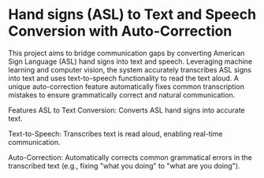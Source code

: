 # Hand signs (ASL) to Text and Speech Conversion with Auto-Correction


This project aims to bridge communication gaps by converting American Sign Language (ASL) hand signs into text and speech. Leveraging machine learning and computer vision, the system accurately transcribes ASL signs into text and uses text-to-speech functionality to read the text aloud. A unique auto-correction feature automatically fixes common transcription mistakes to ensure grammatically correct and natural communication.

Features
ASL to Text Conversion: Converts ASL hand signs into accurate text.

Text-to-Speech: Transcribes text is read aloud, enabling real-time communication.

Auto-Correction: Automatically corrects common grammatical errors in the transcribed text (e.g., fixing "what you doing" to "what are you doing").
